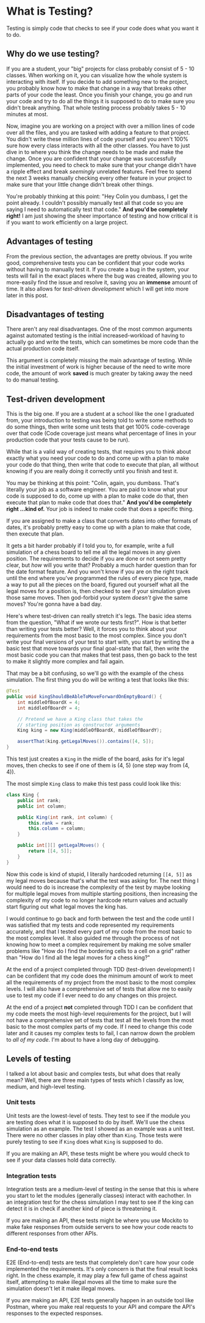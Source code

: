 # What is Testing?
Testing is simply code that checks to see if your code does what you want it to do.

## Why do we use testing?
If you are a student, your "big" projects for class probably consist of 5 - 10 classes. When working on it, you can visualize how the whole system is interacting with itself. If you decide to add something new to the project, you probably know how to make that change in a way that breaks other parts of your code the least. Once you finish your change, you go and run your code and try to do all the things it is supposed to do to make sure you didn't break anything. That whole testing process probably takes 5 - 10 minutes at most.

Now, imagine you are working on a project with over a million lines of code over all the files, and you are tasked with adding a feature to that project. You didn't write these million lines of code yourself and you aren't 100% sure how every class interacts with all the other classes. You have to just dive in to where you think the change needs to be made and make the change. Once you are confident that your change was successfully implemented, you need to check to make sure that your change didn't have a ripple effect and break *seemingly* unrelated features. Feel free to spend the next 3 weeks manually checking every other feature in your project to make sure that your little change didn't break other things.

You're probably thinking at this point: "Hey Colin you dumbass, I get the point already. I couldn't possibly manually test all that code so you are saying I need to automatically test that code." **And you'd be completely right!** I am just showing the sheer importance of testing and how critical it is if you want to work efficiently on a large project.

## Advantages of testing
From the previous section, the advantages are pretty obvious. If you write good, comprehensive tests you can be confident that your code works without having to manually test it. If you create a bug in the system, your tests will fail in the exact places where the bug was created, allowing you to more-easily find the issue and resolve it, saving you an **immense** amount of time. It also allows for *test-driven development* which I will get into more later in this post.

## Disadvantages of testing
There aren't any real disadvantages. One of the most common arguments against automated testing is the initial increased-workload of having to actually go and write the tests, which can sometimes be more code than the actual production code itself.

This argument is completely missing the main advantage of testing. While the initial investment of work is higher because of the need to write more code, the amount of work **saved** is much greater by taking away the need to do manual testing.

## Test-driven development
This is the big one. If you are a student at a school like the one I graduated from, your introduction to testing was being told to write some methods to do some things, then write some unit tests that get 100% code-coverage over that code (Code coverage just means what percentage of lines in your production code that your tests cause to be run).

While that is a valid way of creating tests, that requires you to think about exactly what you need your code to do and come up with a plan to make your code do that thing, then write that code to execute that plan, all without knowing if you are really doing it correctly until you finish and test it.

You may be thinking at this point: "Colin, again, you dumbass. That's literally your job as a software engineer. You are paid to know what your code is supposed to do, come up with a plan to make code do that, then execute that plan to make code that does that." **And you'd be completely right ...kind of.** Your job is indeed to make code that does a specific thing.

If you are assigned to make a class that converts dates into other formats of dates, it's probably pretty easy to come up with a plan to make that code, then execute that plan.

It gets a bit harder probably if I told you to, for example, write a full simulation of a chess board to tell me all the legal moves in any given position. The requirements to decide if you are done or not seem pretty clear, but *how* will you write that? Probably a much harder question than for the date format feature. And you won't know if you are on the right track until the end where you've programmed the rules of every piece type, made a way to put all the pieces on the board, figured out yourself what all the legal moves for a position is, then checked to see if your simulation gives those same moves. Then god-forbid your system *doesn't* give the same moves? You're gonna have a bad day.

Here's where test-driven can really stretch it's legs. The basic idea stems from the question, "What if we wrote our tests first?". How is that better than writing your tests better? Well, it forces you to think about your requirements from the most basic to the most complex. Since you don't write your final versions of your test to start with, you start by writing the a basic test that move towards your final goal-state that fail, then write the most basic code you can that makes that test pass, then go back to the test to make it slightly more complex and fail again.

That may be a bit confusing, so we'll go with the example of the chess simulation. The first thing you do will be writing a test that looks like this:

```java
@Test
public void kingShouldBeAbleToMoveForwardOnEmptyBoard() {
    int middleOfBoardX = 4;
    int middleOfBoardY = 4;

    // Pretend we have a King class that takes the
    // starting position as constructor arguments
    King king = new King(middleOfBoardX, middleOfBoardY);

    assertThat(king.getLegalMoves()).contains([4, 5]);
}
```

This test just creates a `King` in the midle of the board, asks for it's legal moves, then checks to see if one of them is (4, 5) (one step way from (4, 4)).

The most simple `King` class to make this test pass could look like this:

```java
class King {
    public int rank;
    public int column;

    public King(int rank, int column) {
        this.rank = rank;
        this.column = column;
    }

    public int[][] getLegalMoves() {
        return [[4, 5]];
    }
}
```

Now this code is kind of stupid, I literally hardcoded returning `[[4, 5]]` as my legal moves because that's what the test was asking for. The next thing I would need to do is increase the complexity of the test by maybe looking for multiple legal moves from multiple starting positions, then increasing the complexity of my code to no longer hardcode return values and actually start figuring out what legal moves the king has.

I would continue to go back and forth between the test and the code until I was satisfied that my tests and code represented my requirements accurately, and that I tested every part of my code from the most basic to the most complex level. It also guided me through the process of not knowing how to meet a complex requirement by making me solve smaller problems like "How do I find the bordering cells to a cell on a grid" rather than "How do I find all the legal moves for a chess king?"

At the end of a project completed through TDD (test-driven development) I can be confident that my code does the minimum amount of work to meet all the requirements of my project from the most basic to the most complex levels. I will also have a comprehensive set of tests that allow me to easily use to test my code if I ever need to do any changes on this project.

At the end of a project **not** completed through TDD I can be confident that my code meets the most high-level requirements for the project, but I will not have a comprehensive set of tests that test all the levels from the most basic to the most complex parts of my code. If I need to change this code later and it causes my complex tests to fail, I can narrow down the problem to *all of my code*. I'm about to have a long day of debugging.

## Levels of testing
I talked a lot about basic and complex tests, but what does that really mean? Well, there are three main types of tests which I classify as low, medium, and high-level testing.

### Unit tests
Unit tests are the lowest-level of tests. They test to see if the module you are testing does what it is supposed to do by itself. We'll use the chess simulation as an example. The test I showed as an example was a unit test. There were no other classes in play other than `King`. Those tests were purely testing to see if `King` does what `King` is supposed to do.

If you are making an API, these tests might be where you would check to see if your data classes hold data correctly.

### Integration tests
Integration tests are a medium-level of testing in the sense that this is where you start to let the modules (generally classes) interact with eachother. In an integration test for the chess simulation I may test to see if the king can detect it is in check if another kind of piece is threatening it.

If you are making an API, these tests might be where you use Mockito to make fake responses from outside servers to see how your code reacts to different responses from other APIs.

### End-to-end tests
E2E (End-to-end) tests are tests that completely don't care how your code implemented the requirements. It's only concern is that the final result looks right. In the chess example, it may play a few full game of chess against itself, attempting to make illegal moves all the time to make sure the simulation doesn't let it make illegal moves. 

If you are making an API, E2E tests generally happen in an outside tool like Postman, where you make real requests to your API and compare the API's responses to the expected responses.


